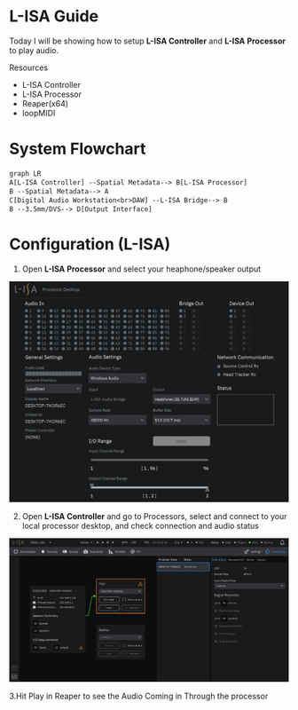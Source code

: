# L-ISA Guide

Today I will be showing how to setup **L-ISA Controller** and **L-ISA Processor** to play audio.

Resources
* L-ISA Controller
* L-ISA Processor
* Reaper(x64)
* loopMIDI

# System Flowchart

```mermaid
graph LR
A[L-ISA Controller] --Spatial Metadata--> B[L-ISA Processor]
B --Spatial Metadata--> A
C[Digital Audio Workstation<br>DAW] --L-ISA Bridge--> B
B --3.5mm/DVS--> D[Output Interface]
```

# Configuration (L-ISA)
1. Open **L-ISA Processor** and select your heaphone/speaker output

![L-ISA Processor](Images/L-ISA_Processor.png)

2. Open **L-ISA Controller** and go to Processors, select and connect to your local processor desktop, and check connection and audio status

![L-ISA Processors setting](Images/L-ISA_Controller_Settings.png)

3.Hit Play in Reaper to see the Audio Coming in Through the processor